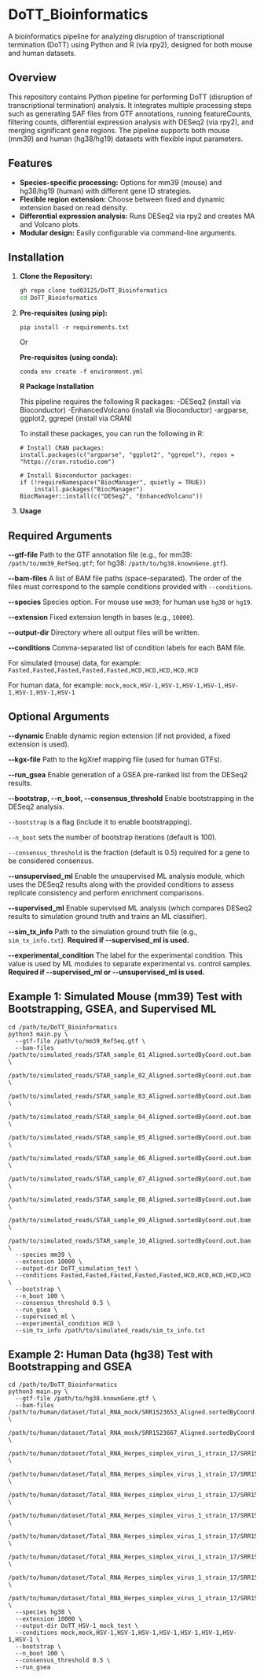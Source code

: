 # DoTT_Bioinformatics
A bioinformatics pipeline for analyzing disruption of transcriptional termination (DoTT) using Python and R (via rpy2), designed for both mouse and human datasets.

## Overview
This repository contains Python pipeline for performing DoTT (disruption of transcriptional termination) analysis. It integrates multiple processing steps such as generating SAF files from GTF annotations, running featureCounts, filtering counts, differential expression analysis with DESeq2 (via rpy2), and merging significant gene regions. The pipeline supports both mouse (mm39) and human (hg38/hg19) datasets with flexible input parameters.

## Features
- **Species-specific processing:** Options for mm39 (mouse) and hg38/hg19 (human) with different gene ID strategies.
- **Flexible region extension:** Choose between fixed and dynamic extension based on read density.
- **Differential expression analysis:** Runs DESeq2 via rpy2 and creates MA and Volcano plots.
- **Modular design:** Easily configurable via command-line arguments.

## Installation
1. **Clone the Repository:**
   ```bash
   gh repo clone tud03125/DoTT_Bioinformatics
   cd DoTT_Bioinformatics
   
2. **Pre-requisites (using pip):**
   ```
   pip install -r requirements.txt
   ```
   Or

   **Pre-requisites (using conda):**
   ```
   conda env create -f environment.yml
   ```

   **R Package Installation**

   This pipeline requires the following R packages:
      -DESeq2 (install via Bioconductor)
      -EnhancedVolcano (install via Bioconductor)
      -argparse, ggplot2, ggrepel (install via CRAN)
   
   To install these packages, you can run the following in R:

   ```
   # Install CRAN packages:
   install.packages(c("argparse", "ggplot2", "ggrepel"), repos = "https://cran.rstudio.com")
   
   # Install Bioconductor packages:
   if (!requireNamespace("BiocManager", quietly = TRUE))
       install.packages("BiocManager")
   BiocManager::install(c("DESeq2", "EnhancedVolcano"))
   ```

4. **Usage**

## Required Arguments
**--gtf-file**
Path to the GTF annotation file (e.g., for mm39: ```/path/to/mm39_RefSeq.gtf```; for hg38: ```/path/to/hg38.knownGene.gtf```).

**--bam-files**
A list of BAM file paths (space-separated). The order of the files must correspond to the sample conditions provided with ```--conditions```.

**--species**
Species option. For mouse use ```mm39```; for human use ```hg38``` or ```hg19```.

**--extension**
Fixed extension length in bases (e.g., ```10000```).

**--output-dir**
Directory where all output files will be written.

**--conditions**
Comma-separated list of condition labels for each BAM file.

   For simulated (mouse) data, for example: ```Fasted,Fasted,Fasted,Fasted,Fasted,HCD,HCD,HCD,HCD,HCD```

   For human data, for example: ```mock,mock,HSV-1,HSV-1,HSV-1,HSV-1,HSV-1,HSV-1,HSV-1,HSV-1```

## Optional Arguments
**--dynamic**
Enable dynamic region extension (if not provided, a fixed extension is used).

**--kgx-file**
Path to the kgXref mapping file (used for human GTFs).

**--run_gsea**
Enable generation of a GSEA pre-ranked list from the DESeq2 results.

**--bootstrap, --n_boot, --consensus_threshold**
Enable bootstrapping in the DESeq2 analysis.

   ```--bootstrap``` is a flag (include it to enable bootstrapping).
   
   ```--n_boot``` sets the number of bootstrap iterations (default is 100).
   
   ```--consensus_threshold``` is the fraction (default is 0.5) required for a gene to be considered consensus.

**--unsupervised_ml**
Enable the unsupervised ML analysis module, which uses the DESeq2 results along with the provided conditions to assess replicate consistency and perform enrichment comparisons.

**--supervised_ml**
Enable supervised ML analysis (which compares DESeq2 results to simulation ground truth and trains an ML classifier).

**--sim_tx_info**
Path to the simulation ground truth file (e.g., ```sim_tx_info.txt```).
**Required if --supervised_ml is used.**

**--experimental_condition**
The label for the experimental condition. This value is used by ML modules to separate experimental vs. control samples.
**Required if --supervised_ml or --unsupervised_ml is used.**

## Example 1: Simulated Mouse (mm39) Test with Bootstrapping, GSEA, and Supervised ML

```
cd /path/to/DoTT_Bioinformatics
python3 main.py \
  --gtf-file /path/to/mm39_RefSeq.gtf \
  --bam-files /path/to/simulated_reads/STAR_sample_01_Aligned.sortedByCoord.out.bam \
              /path/to/simulated_reads/STAR_sample_02_Aligned.sortedByCoord.out.bam \
              /path/to/simulated_reads/STAR_sample_03_Aligned.sortedByCoord.out.bam \
              /path/to/simulated_reads/STAR_sample_04_Aligned.sortedByCoord.out.bam \
              /path/to/simulated_reads/STAR_sample_05_Aligned.sortedByCoord.out.bam \
              /path/to/simulated_reads/STAR_sample_06_Aligned.sortedByCoord.out.bam \
              /path/to/simulated_reads/STAR_sample_07_Aligned.sortedByCoord.out.bam \
              /path/to/simulated_reads/STAR_sample_08_Aligned.sortedByCoord.out.bam \
              /path/to/simulated_reads/STAR_sample_09_Aligned.sortedByCoord.out.bam \
              /path/to/simulated_reads/STAR_sample_10_Aligned.sortedByCoord.out.bam \
  --species mm39 \
  --extension 10000 \
  --output-dir DoTT_simulation_test \
  --conditions Fasted,Fasted,Fasted,Fasted,Fasted,HCD,HCD,HCD,HCD,HCD \
  --bootstrap \
  --n_boot 100 \
  --consensus_threshold 0.5 \
  --run_gsea \
  --supervised_ml \
  --experimental_condition HCD \
  --sim_tx_info /path/to/simulated_reads/sim_tx_info.txt
```

## Example 2: Human Data (hg38) Test with Bootstrapping and GSEA

```
cd /path/to/DoTT_Bioinformatics
python3 main.py \
  --gtf-file /path/to/hg38.knownGene.gtf \
  --bam-files /path/to/human/dataset/Total_RNA_mock/SRR1523653_Aligned.sortedByCoord.out.bam \
              /path/to/human/dataset/Total_RNA_mock/SRR1523667_Aligned.sortedByCoord.out.bam \
              /path/to/human/dataset/Total_RNA_Herpes_simplex_virus_1_strain_17/SRR1523654_Aligned.sortedByCoord.out.bam \
              /path/to/human/dataset/Total_RNA_Herpes_simplex_virus_1_strain_17/SRR1523655_Aligned.sortedByCoord.out.bam \
              /path/to/human/dataset/Total_RNA_Herpes_simplex_virus_1_strain_17/SRR1523656_Aligned.sortedByCoord.out.bam \
              /path/to/human/dataset/Total_RNA_Herpes_simplex_virus_1_strain_17/SRR1523657_Aligned.sortedByCoord.out.bam \
              /path/to/human/dataset/Total_RNA_Herpes_simplex_virus_1_strain_17/SRR1523668_Aligned.sortedByCoord.out.bam \
              /path/to/human/dataset/Total_RNA_Herpes_simplex_virus_1_strain_17/SRR1523669_Aligned.sortedByCoord.out.bam \
              /path/to/human/dataset/Total_RNA_Herpes_simplex_virus_1_strain_17/SRR1523670_Aligned.sortedByCoord.out.bam \
              /path/to/human/dataset/Total_RNA_Herpes_simplex_virus_1_strain_17/SRR1523671_Aligned.sortedByCoord.out.bam \
  --species hg38 \
  --extension 10000 \
  --output-dir DoTT_HSV-1_mock_test \
  --conditions mock,mock,HSV-1,HSV-1,HSV-1,HSV-1,HSV-1,HSV-1,HSV-1,HSV-1 \
  --bootstrap \
  --n_boot 100 \
  --consensus_threshold 0.5 \
  --run_gsea
```
